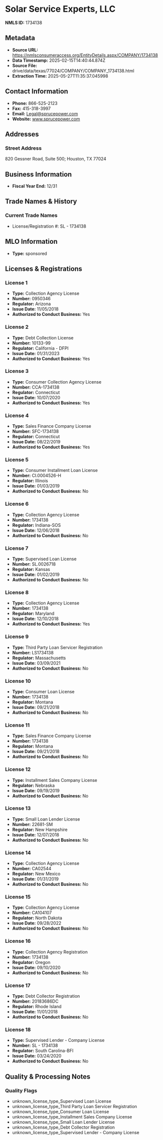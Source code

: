 # Solar Service Experts, LLC

**NMLS ID:** 1734138

## Metadata
- **Source URL:** https://nmlsconsumeraccess.org/EntityDetails.aspx/COMPANY/1734138
- **Data Timestamp:** 2025-02-15T14:40:44.874Z
- **Source File:** drive/data/texas/77024/COMPANY/COMPANY_1734138.html
- **Extraction Time:** 2025-05-27T11:35:37.045998

## Contact Information
- **Phone:** 866-525-2123
- **Fax:** 415-318-3997
- **Email:** Legal@sprucepower.com
- **Website:** www.sprucepower.com

## Addresses
### Street Address
820 Gessner Road, Suite 500; Houston, TX 77024

## Business Information
- **Fiscal Year End:** 12/31

## Trade Names & History
### Current Trade Names
- License/Registration #: SL - 1734138

## MLO Information
- **Type:** sponsored

## Licenses & Registrations

### License 1
- **Type:** Collection Agency License
- **Number:** 0950346
- **Regulator:** Arizona
- **Issue Date:** 11/05/2018
- **Authorized to Conduct Business:** Yes

### License 2
- **Type:** Debt Collection License
- **Number:** 10133-99
- **Regulator:** California - DFPI
- **Issue Date:** 01/31/2023
- **Authorized to Conduct Business:** Yes

### License 3
- **Type:** Consumer Collection Agency License
- **Number:** CCA-1734138
- **Regulator:** Connecticut
- **Issue Date:** 10/07/2020
- **Authorized to Conduct Business:** Yes

### License 4
- **Type:** Sales Finance Company License
- **Number:** SFC-1734138
- **Regulator:** Connecticut
- **Issue Date:** 08/22/2019
- **Authorized to Conduct Business:** Yes

### License 5
- **Type:** Consumer Installment Loan License
- **Number:** CI.0004526-H
- **Regulator:** Illinois
- **Issue Date:** 01/03/2019
- **Authorized to Conduct Business:** No

### License 6
- **Type:** Collection Agency License
- **Number:** 1734138
- **Regulator:** Indiana-SOS
- **Issue Date:** 12/06/2018
- **Authorized to Conduct Business:** No

### License 7
- **Type:** Supervised Loan License
- **Number:** SL.0026718
- **Regulator:** Kansas
- **Issue Date:** 01/02/2019
- **Authorized to Conduct Business:** No

### License 8
- **Type:** Collection Agency License
- **Number:** 1734138
- **Regulator:** Maryland
- **Issue Date:** 12/10/2018
- **Authorized to Conduct Business:** Yes

### License 9
- **Type:** Third Party Loan Servicer Registration
- **Number:** LS1734138
- **Regulator:** Massachusetts
- **Issue Date:** 03/09/2021
- **Authorized to Conduct Business:** No

### License 10
- **Type:** Consumer Loan License
- **Number:** 1734138
- **Regulator:** Montana
- **Issue Date:** 09/21/2018
- **Authorized to Conduct Business:** No

### License 11
- **Type:** Sales Finance Company License
- **Number:** 1734138
- **Regulator:** Montana
- **Issue Date:** 09/21/2018
- **Authorized to Conduct Business:** No

### License 12
- **Type:** Installment Sales Company License
- **Regulator:** Nebraska
- **Issue Date:** 09/19/2019
- **Authorized to Conduct Business:** No

### License 13
- **Type:** Small Loan Lender License
- **Number:** 22681-SM
- **Regulator:** New Hampshire
- **Issue Date:** 12/07/2018
- **Authorized to Conduct Business:** No

### License 14
- **Type:** Collection Agency License
- **Number:** CA02544
- **Regulator:** New Mexico
- **Issue Date:** 01/31/2019
- **Authorized to Conduct Business:** No

### License 15
- **Type:** Collection Agency License
- **Number:** CA104107
- **Regulator:** North Dakota
- **Issue Date:** 09/28/2022
- **Authorized to Conduct Business:** No

### License 16
- **Type:** Collection Agency Registration
- **Number:** 1734138
- **Regulator:** Oregon
- **Issue Date:** 09/10/2020
- **Authorized to Conduct Business:** No

### License 17
- **Type:** Debt Collector Registration
- **Number:** 20183686DC
- **Regulator:** Rhode Island
- **Issue Date:** 11/01/2018
- **Authorized to Conduct Business:** No

### License 18
- **Type:** Supervised Lender - Company License
- **Number:** SL - 1734138
- **Regulator:** South Carolina-BFI
- **Issue Date:** 03/24/2020
- **Authorized to Conduct Business:** No

## Quality & Processing Notes
### Quality Flags
- unknown_license_type_Supervised Loan License
- unknown_license_type_Third Party Loan Servicer Registration
- unknown_license_type_Consumer Loan License
- unknown_license_type_Installment Sales Company License
- unknown_license_type_Small Loan Lender License
- unknown_license_type_Debt Collector Registration
- unknown_license_type_Supervised Lender - Company License

